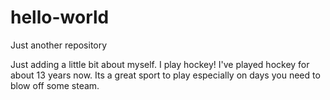 # hello-world
Just another repository

Just adding a little bit about myself. I play hockey! I've played hockey for about 13 years now. Its a great sport to play especially
on days you need to blow off some steam.

